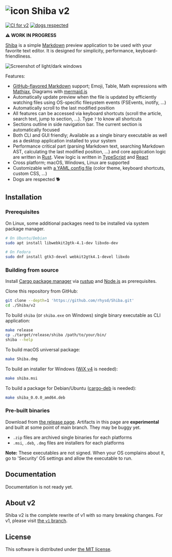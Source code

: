 ![icon](assets/icon.iconset/icon_64x64.png) Shiba v2
====================================================
[![CI for v2][ci-badge]][ci]
[![dogs respected][shiba-badge]][shiba]

**:warning: WORK IN PROGRESS**

[Shiba][shiba] is a simple [Markdown][gh-markdown] preview application to be used with your favorite text editor.
It is designed for simplicity, performance, keyboard-friendliness.

![Screenshot of light/dark windows](https://raw.githubusercontent.com/rhysd/ss/master/Shiba/main.jpg)

Features:

- [GitHub-flavored Markdown][gfm] support; Emoji, Table, Math expressions with [Mathjax][mathjax], Diagrams with [mermaid.js][mermaid]
- Automatically update preview when the file is updated by efficiently watching files using OS-specific filesystem events (FSEvents, inotify, ...)
- Automatically scroll to the last modified position
- All features can be accessed via keyboard shortcuts (scroll the article, search text, jump to section, ...). Type `?` to know all shortcuts
- Sections outline in side navigation bar. The current section is automatically focused
- Both CLI and GUI friendly; Available as a single binary executable as well as a desktop application installed to your system
- Performance critical part (parsing Markdown text, searching Markdown AST, calculating the last modified position, ...) and
  core application logic are written in [Rust][rust]. View logic is written in [TypeScript][ts] and [React][react]
- Cross platform; macOS, Windows, Linux are supported
- Customizable with [a YAML config file](./src/assets/default_config.yml) (color theme, keyboard shortcuts, custom CSS, ...)
- Dogs are respected :dog2:

## Installation

### Prerequisites

On Linux, some additional packages need to be installed via system package manager.

```sh
# On Ubuntu/Debian
sudo apt install libwebkit2gtk-4.1-dev libxdo-dev

# On Fedora
sudo dnf install gtk3-devel webkit2gtk4.1-devel libxdo
```

### Building from source

Install [Cargo package manager][cargo] via [rustup][] and [Node.js][nodejs] as prerequisites.

Clone this repository from GitHub:

```sh
git clone --depth=1 'https://github.com/rhysd/Shiba.git'
cd ./Shiba/v2
```

To build `shiba` (or `shiba.exe` on Windows) single binary executable as CLI application:

```sh
make release
cp ./target/release/shiba /path/to/your/bin/
shiba --help
```

To build macOS universal package:

```sh
make Shiba.dmg
```

To build an installer for Windows ([WiX v4][wix] is needed):

```sh
make shiba.msi
```

To build a package for Debian/Ubuntu ([cargo-deb][] is needed):

```sh
make shiba_0.0.0_amd64.deb
```

### Pre-built binaries

Download from [the release page](https://github.com/rhysd/Shiba/releases/tag/unreleased). Artifacts in this page are
**experimental** and built at some point of main branch. They may be buggy yet.

- `.zip` files are archived single binaries for each platforms
- `.msi`, `.deb`, `.dmg` files are installers for each platforms

**Note:** These executables are not signed. When your OS complains about it, go to 'Security' OS settings and allow the
executable to run.

## Documentation

Documentation is not ready yet.

## About v2

Shiba v2 is the complete rewrite of v1 with so many breaking changes. For v1, please visit [the `v1` branch][v1].

## License

This software is distributed under [the MIT license](./LICENSE).

[ci]: https://github.com/rhysd/Shiba/actions/workflows/ci.yml
[ci-badge]: https://github.com/rhysd/Shiba/actions/workflows/ci.yml/badge.svg
[shiba-badge]: https://img.shields.io/badge/dogs-respected-brightgreen.svg?longCache=true&style=flat
[shiba]: https://github.com/rhysd/Shiba
[gh-markdown]: https://docs.github.com/en/get-started/writing-on-github/getting-started-with-writing-and-formatting-on-github/basic-writing-and-formatting-syntax
[gfm]: https://github.github.com/gfm/
[mathjax]: https://www.mathjax.org/
[mermaid]: https://mermaid.js.org/
[rust]: https://www.rust-lang.org/ja
[ts]: https://www.typescriptlang.org/
[react]: https://react.dev/
[cargo]: https://doc.rust-lang.org/cargo/
[rustup]: https://rustup.rs/
[nodejs]: https://nodejs.org/en
[wix]: https://wixtoolset.org/
[cargo-deb]: https://github.com/kornelski/cargo-deb
[v1]: https://github.com/rhysd/Shiba/tree/v1
